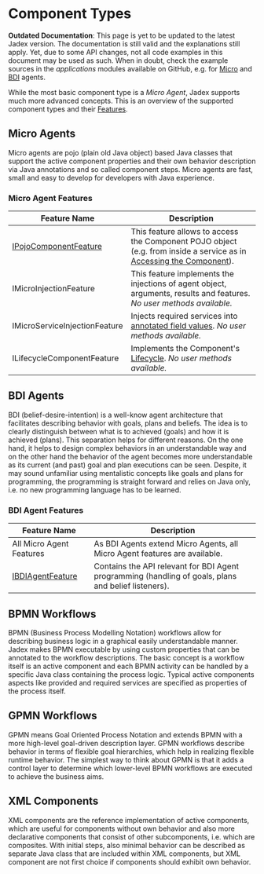 # Component Types

**Outdated Documentation**: This page is yet to be updated to the latest Jadex version. The documentation is still valid and the explanations still apply. Yet, due to some API changes, not all code examples in this document may be used as such. When in doubt, check the example sources in the *applications* modules available on GitHub, e.g. for [Micro](https://github.com/actoron/jadex/tree/master/applications/micro/src/main/java/jadex/micro) and [BDI](https://github.com/actoron/jadex/tree/master/applications/bdiv3/src/main/java/jadex/bdiv3) agents.

While the most basic component type is a *Micro Agent*, Jadex supports much more advanced concepts. This is an overview of the supported component types and their [Features](../components/components.md#component-features).

<!--TODO: List IComponentFeatures of each type-->

## Micro Agents

Micro agents are pojo (plain old Java object) based Java classes that support the active component properties and their own behavior description via Java annotations and so called component steps. Micro agents are fast, small and easy to develop for developers with Java experience.

### Micro Agent Features

| Feature Name | Description |
|--------------|-------------|
|[IPojoComponentFeature](https://www.activecomponents.org/forward.html?type=javadoc&path=jadex/bridge/component/IPojoComponentFeature)| This feature allows to access the Component POJO object (e.g. from inside a service as in [Accessing the Component](../services/services.md#accessing-the-component)). |
|IMicroInjectionFeature| This feature implements the injections of agent object, arguments, results and features. *No user methods available.* |
|IMicroServiceInjectionFeature| Injects required services into [annotated field values](../services/services.md#using-injection). *No user methods available.*|
|ILifecycleComponentFeature| Implements the Component's [Lifecycle](../components/components.md#component-lifecycle). *No user methods available.*|

## BDI Agents

BDI (belief-desire-intention) is a well-know agent architecture that facilitates describing behavior with goals, plans and beliefs. The idea is to clearly distinguish between what is to achieved (goals) and how it is achieved (plans). This separation helps for different reasons. On the one hand, it helps to design complex behaviors in an understandable way and on the other hand the behavior of the agent becomes more understandable as its current (and past) goal and plan executions can be seen.
Despite, it may sound unfamiliar using mentalistic concepts like goals and plans for programming, the programming is straight forward and relies on Java only, i.e. no new programming language has to be learned.

### BDI Agent Features

| Feature Name | Description |
|--------------|-------------|
|All Micro Agent Features| As BDI Agents extend Micro Agents, all Micro Agent features are available.|
|[IBDIAgentFeature](https://www.activecomponents.org/forward.html?type=javadoc&path=jadex/bdiv3/features/IBDIAgentFeature.html)| Contains the API relevant for BDI Agent programming (handling of goals, plans and belief listeners).

## BPMN Workflows

 BPMN (Business Process Modelling Notation) workflows allow for describing business logic in a graphical easily understandable manner. Jadex makes BPMN executable by using custom properties that can be annotated to the workflow descriptions. The basic concept is a workflow itself is an active component and each BPMN activity can be handled by a specific Java class containing the process logic. Typical active components aspects like provided and required services are specified as properties of the process itself.

## GPMN Workflows

 GPMN means Goal Oriented Process Notation and extends BPMN with a more high-level goal-driven description layer. GPMN workflows describe behavior in terms of flexible goal hierarchies, which help in realizing flexible runtime behavior. The simplest way to think about GPMN is that it adds a control layer to determine which lower-level BPMN workflows are executed to achieve the business aims.

## XML Components

 XML components are the reference implementation of active components, which are useful for components without own behavior and also more declarative components that consist of other subcomponents, i.e. which are composites. With initial steps, also minimal behavior can be described as separate Java class that are included within XML components, but XML component are not first choice if components should exhibit own behavior.
